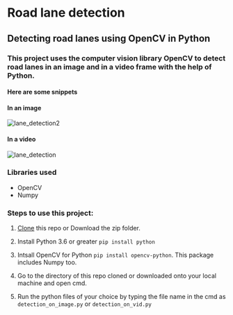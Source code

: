 # Road lane detection
## Detecting road lanes using OpenCV in Python

### This project uses the computer vision library OpenCV to detect road lanes in an image and in a video frame with the help of Python.
#### Here are some snippets

#### In an image
![lane_detection2](https://user-images.githubusercontent.com/61016383/93894292-30e57380-fd0c-11ea-8b43-9750a12f60b1.png)

#### In a video
![lane_detection](https://user-images.githubusercontent.com/61016383/93894440-5a9e9a80-fd0c-11ea-8450-02753297a7df.gif)

### Libraries used
  - OpenCV
  - Numpy

### Steps to use this project:
 1. [Clone](https://docs.github.com/en/github/creating-cloning-and-archiving-repositories/cloning-a-repository) this repo or Download the zip folder.
 
 2. Install Python 3.6 or greater `pip install python`
 
 3. Intsall OpenCV for Python `pip install opencv-python`. This package includes Numpy too.
 
 4. Go to the directory of this repo cloned or downloaded onto your local machine and open cmd.
 
 5. Run the python files of your choice by typing the file name in the cmd as `detection_on_image.py` or `detection_on_vid.py`
 
